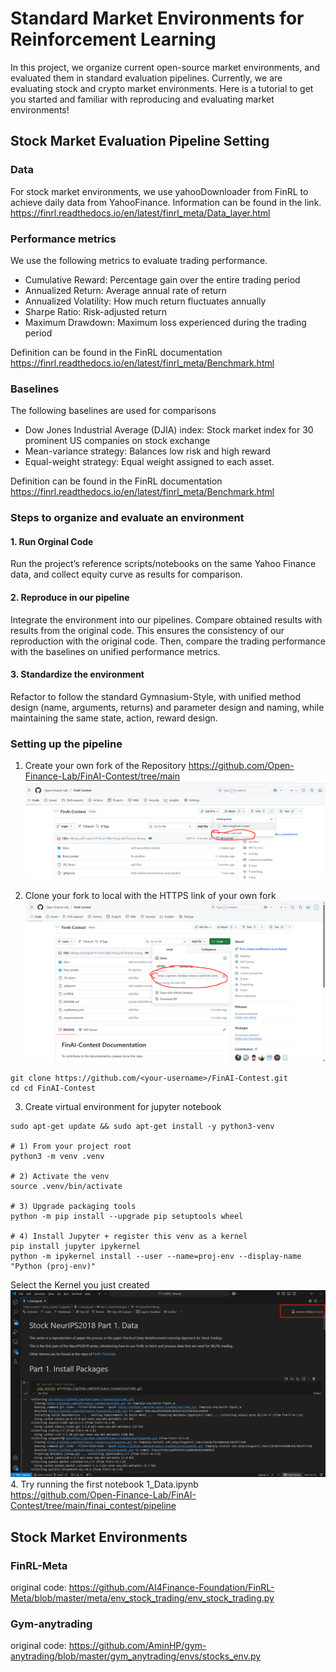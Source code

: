 # Standard Market Environments for Reinforcement Learning
In this project, we organize current open-source market environments, and evaluated them in standard evaluation pipelines. Currently, we are evaluating stock and crypto market environments. Here is a tutorial to get you started and familiar with reproducing and evaluating market environments!

## Stock Market Evaluation Pipeline Setting
### Data

For stock market environments, we use yahooDownloader from FinRL to achieve daily data from YahooFinance. Information can be found in the link.
https://finrl.readthedocs.io/en/latest/finrl_meta/Data_layer.html

### Performance metrics

We use the following metrics to evaluate trading performance.
- Cumulative Reward: Percentage gain over the entire trading period
- Annualized Return: Average annual rate of return
- Annualized Volatility: How much return fluctuates annually
- Sharpe Ratio: Risk-adjusted return
- Maximum Drawdown: Maximum loss experienced during the trading period

Definition can be found in the FinRL documentation
https://finrl.readthedocs.io/en/latest/finrl_meta/Benchmark.html

### Baselines

The following baselines are used for comparisons
- Dow Jones Industrial Average (DJIA) index: Stock market index for 30 prominent US companies on stock exchange
- Mean-variance strategy: Balances low risk and high reward
- Equal-weight strategy: Equal weight assigned to each asset.

Definition can be found in the FinRL documentation
https://finrl.readthedocs.io/en/latest/finrl_meta/Benchmark.html

### Steps to organize and evaluate an environment
#### 1. Run Orginal Code
Run the project’s reference scripts/notebooks on the same Yahoo Finance data, and collect equity curve as results for comparison.

#### 2. Reproduce in our pipeline
Integrate the environment into our pipelines. Compare obtained results with results from the original code. This ensures the consistency of our reproduction with the original code. Then, compare the trading performance with the baselines on unified performance metrics.
#### 3. Standardize the environment
Refactor to follow the standard Gymnasium-Style, with unified method design (name, arguments, returns) and parameter design and naming, while maintaining the same state, action, reward design.

### Setting up the pipeline
1. Create your own fork of the Repository
https://github.com/Open-Finance-Lab/FinAI-Contest/tree/main
![alt text](image.png)

2. Clone your fork to local with the HTTPS link of your own fork
![alt text](image-1.png)
```
git clone https://github.com/<your-username>/FinAI-Contest.git
cd cd FinAI-Contest
```

3. Create virtual environment for jupyter notebook
```
sudo apt-get update && sudo apt-get install -y python3-venv

# 1) From your project root
python3 -m venv .venv

# 2) Activate the venv
source .venv/bin/activate

# 3) Upgrade packaging tools
python -m pip install --upgrade pip setuptools wheel

# 4) Install Jupyter + register this venv as a kernel
pip install jupyter ipykernel
python -m ipykernel install --user --name=proj-env --display-name "Python (proj-env)"
```

Select the Kernel you just created
![alt text](image-2.png)
4. Try running the first notebook 1_Data.ipynb\
https://github.com/Open-Finance-Lab/FinAI-Contest/tree/main/finai_contest/pipeline

## Stock Market Environments

### FinRL-Meta
original code: https://github.com/AI4Finance-Foundation/FinRL-Meta/blob/master/meta/env_stock_trading/env_stock_trading.py


### Gym-anytrading
original code: https://github.com/AminHP/gym-anytrading/blob/master/gym_anytrading/envs/stocks_env.py








